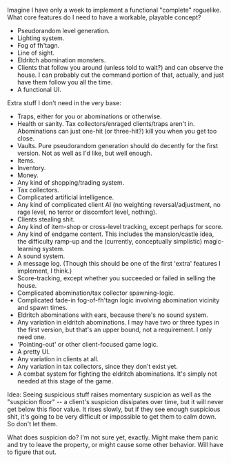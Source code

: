 Imagine I have only a week to implement a functional "complete" roguelike. What
core features do I need to have a workable, playable concept?

* Pseudorandom level generation.
* Lighting system.
* Fog of fh'tagn.
* Line of sight.
* Eldritch abomination monsters.
* Clients that follow you around (unless told to wait?) and can observe the
  house.  I can probably cut the command portion of that, actually, and just
  have them follow you all the time.
* A functional UI.



Extra stuff I don't need in the very base:

* Traps, either for you or abominations or otherwise.
* Health or sanity. Tax collectors/enraged clients/traps aren't in. Abominations
  can just one-hit (or three-hit?) kill you when you get too close.
* Vaults. Pure pseudorandom generation should do decently for the first version.
  Not as well as I'd like, but well enough.
* Items.
* Inventory.
* Money.
* Any kind of shopping/trading system.
* Tax collectors.
* Complicated artificial intelligence.
* Any kind of complicated client AI (no weighting reversal/adjustment, no rage
  level, no terror or discomfort level, nothing).
* Clients stealing shit.
* Any kind of item-shop or cross-level tracking, except perhaps for score.
* Any kind of endgame content. This includes the mansion/castle idea, the
  difficulty ramp-up and the (currently, conceptually simplistic) magic-learning
  system.
* A sound system.
* A message log. (Though this should be one of the first 'extra' features I
  implement, I think.)
* Score-tracking, except whether you succeeded or failed in selling the house.
* Complicated abomination/tax collector spawning-logic.
* Complicated fade-in fog-of-fh'tagn logic involving abomination vicinity and
spawn times.
* Eldritch abominations with ears, because there's no sound system.
* Any variation in eldritch abominations. I may have two or three types in the
first version, but that's an upper bound, not a requirement. I only need one.
* 'Pointing-out' or other client-focused game logic.
* A pretty UI.
* Any variation in clients at all.
* Any variation in tax collectors, since they don't exist yet.
* A combat system for fighting the eldritch abominations. It's simply not needed
  at this stage of the game.





Idea: Seeing suspicious stuff raises momentary suspicion as well as the
"suspicion floor" -- a client's suspicion dissipates over time, but it will
never get below this floor value. It rises slowly, but if they see enough
suspicious shit, it's going to be very difficult or impossible to get them to
calm down. So don't let them.

What does suspicion do? I'm not sure yet, exactly. Might make them panic and try
to leave the property, or might cause some other behavior. Will have to figure
that out.
